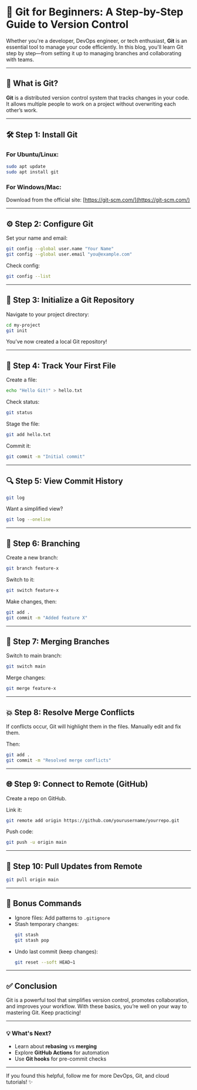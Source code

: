 
# 🚀 Git for Beginners: A Step-by-Step Guide to Version Control

Whether you're a developer, DevOps engineer, or tech enthusiast, **Git** is an essential tool to manage your code efficiently. In this blog, you'll learn Git step by step—from setting it up to managing branches and collaborating with teams.

---

## 🧠 What is Git?

**Git** is a distributed version control system that tracks changes in your code. It allows multiple people to work on a project without overwriting each other’s work.

---

## 🛠️ Step 1: Install Git

### For Ubuntu/Linux:
```bash
sudo apt update
sudo apt install git
```

### For Windows/Mac:
Download from the official site: [https://git-scm.com/](https://git-scm.com/)

---

## ⚙️ Step 2: Configure Git

Set your name and email:
```bash
git config --global user.name "Your Name"
git config --global user.email "you@example.com"
```

Check config:
```bash
git config --list
```

---

## 📁 Step 3: Initialize a Git Repository

Navigate to your project directory:
```bash
cd my-project
git init
```

You’ve now created a local Git repository!

---

## 📄 Step 4: Track Your First File

Create a file:
```bash
echo "Hello Git!" > hello.txt
```

Check status:
```bash
git status
```

Stage the file:
```bash
git add hello.txt
```

Commit it:
```bash
git commit -m "Initial commit"
```

---

## 🔍 Step 5: View Commit History

```bash
git log
```

Want a simplified view?
```bash
git log --oneline
```

---

## 🌿 Step 6: Branching

Create a new branch:
```bash
git branch feature-x
```

Switch to it:
```bash
git switch feature-x
```

Make changes, then:
```bash
git add .
git commit -m "Added feature X"
```

---

## 🔀 Step 7: Merging Branches

Switch to main branch:
```bash
git switch main
```

Merge changes:
```bash
git merge feature-x
```

---

## 💥 Step 8: Resolve Merge Conflicts

If conflicts occur, Git will highlight them in the files. Manually edit and fix them.

Then:
```bash
git add .
git commit -m "Resolved merge conflicts"
```

---

## 🌐 Step 9: Connect to Remote (GitHub)

Create a repo on GitHub.

Link it:
```bash
git remote add origin https://github.com/yourusername/yourrepo.git
```

Push code:
```bash
git push -u origin main
```

---

## 🔄 Step 10: Pull Updates from Remote

```bash
git pull origin main
```

---

## 🧰 Bonus Commands

- Ignore files: Add patterns to `.gitignore`
- Stash temporary changes:
  ```bash
  git stash
  git stash pop
  ```
- Undo last commit (keep changes):
  ```bash
  git reset --soft HEAD~1
  ```

---

## ✅ Conclusion

Git is a powerful tool that simplifies version control, promotes collaboration, and improves your workflow. With these basics, you’re well on your way to mastering Git. Keep practicing!

---

### 💡 What's Next?

- Learn about **rebasing** vs **merging**
- Explore **GitHub Actions** for automation
- Use **Git hooks** for pre-commit checks

---

If you found this helpful, follow me for more DevOps, Git, and cloud tutorials! ✨
